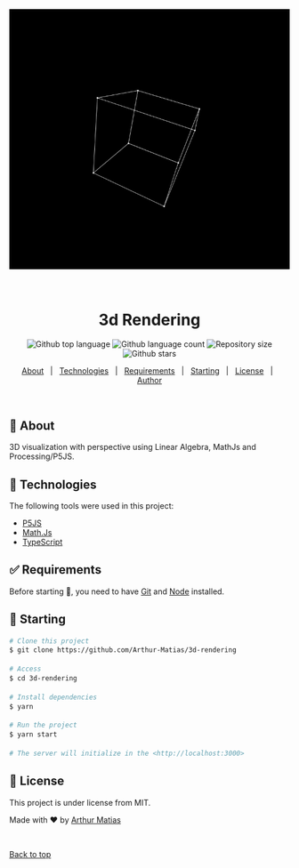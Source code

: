<div align="center" id="top"> 
  <img src="src\assets\3d-cube-rendering.gif" alt="3d Rendering" />

  &#xa0;

  <!-- <a href="https://3drendering.netlify.app">Demo</a> -->
</div>

<h1 align="center">3d Rendering</h1>

<p align="center">
  <img alt="Github top language" src="https://img.shields.io/github/languages/top/Arthur-Matias/3d-rendering?color=56BEB8">

  <img alt="Github language count" src="https://img.shields.io/github/languages/count/Arthur-Matias/3d-rendering?color=56BEB8">

  <img alt="Repository size" src="https://img.shields.io/github/repo-size/Arthur-Matias/3d-rendering?color=56BEB8">

  <!-- <img alt="License" src="https://img.shields.io/github/license/Arthur-Matias/3d-rendering?color=56BEB8"> -->

  <!-- <img alt="Github issues" src="https://img.shields.io/github/issues/Arthur-Matias/3d-rendering?color=56BEB8" /> -->

  <!-- <img alt="Github forks" src="https://img.shields.io/github/forks/Arthur-Matias/3d-rendering?color=56BEB8" /> -->

  <img alt="Github stars" src="https://img.shields.io/github/stars/Arthur-Matias/3d-rendering?color=56BEB8" />
</p>

<!-- Status -->

<!-- <h4 align="center"> 
	🚧  3d Rendering 🚀 Under construction...  🚧
</h4> 

<hr> -->

<p align="center">
  <a href="#dart-about">About</a> &#xa0; | &#xa0; 
  <a href="#rocket-technologies">Technologies</a> &#xa0; | &#xa0;
  <a href="#white_check_mark-requirements">Requirements</a> &#xa0; | &#xa0;
  <a href="#checkered_flag-starting">Starting</a> &#xa0; | &#xa0;
  <a href="#memo-license">License</a> &#xa0; | &#xa0;
  <a href="https://github.com/Arthur-Matias" target="_blank">Author</a>
</p>

<br>

## :dart: About ##

3D visualization with perspective using Linear Algebra, MathJs and Processing/P5JS.

## :rocket: Technologies ##

The following tools were used in this project:

- [P5JS](https://p5js.org/)
- [Math.Js](https://mathjs.org/)
- [TypeScript](https://www.typescriptlang.org/)

## :white_check_mark: Requirements ##

Before starting :checkered_flag:, you need to have [Git](https://git-scm.com) and [Node](https://nodejs.org/en/) installed.

## :checkered_flag: Starting ##

```bash
# Clone this project
$ git clone https://github.com/Arthur-Matias/3d-rendering

# Access
$ cd 3d-rendering

# Install dependencies
$ yarn

# Run the project
$ yarn start

# The server will initialize in the <http://localhost:3000>
```

## :memo: License ##

This project is under license from MIT.


Made with :heart: by <a href="https://github.com/Arthur-Matias" target="_blank">Arthur Matias</a>

&#xa0;

<a href="#top">Back to top</a>
